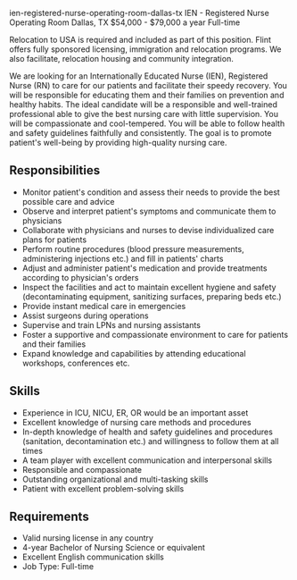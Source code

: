 ien-registered-nurse-operating-room-dallas-tx
IEN - Registered Nurse Operating Room
Dallas, TX
$54,000 - $79,000 a year
Full-time




Relocation to USA is required and included as part of this position. Flint offers fully sponsored licensing, immigration and relocation programs. We also facilitate, relocation housing and community integration.

We are looking for an Internationally Educated Nurse (IEN), Registered Nurse (RN) to care for our patients and facilitate their speedy recovery. You will be responsible for educating them and their families on prevention and healthy habits. The ideal candidate will be a responsible and well-trained professional able to give the best nursing care with little supervision. You will be compassionate and cool-tempered. You will be able to follow health and safety guidelines faithfully and consistently. The goal is to promote patient's well-being by providing high-quality nursing care.

## Responsibilities

- Monitor patient's condition and assess their needs to provide the best possible care and advice
- Observe and interpret patient's symptoms and communicate them to physicians
- Collaborate with physicians and nurses to devise individualized care plans for patients
- Perform routine procedures (blood pressure measurements, administering injections etc.) and fill in patients' charts
- Adjust and administer patient's medication and provide treatments according to physician's orders
- Inspect the facilities and act to maintain excellent hygiene and safety (decontaminating equipment, sanitizing surfaces, preparing beds etc.)
- Provide instant medical care in emergencies
- Assist surgeons during operations
- Supervise and train LPNs and nursing assistants
- Foster a supportive and compassionate environment to care for patients and their families
- Expand knowledge and capabilities by attending educational workshops, conferences etc.

## Skills

- Experience in ICU, NICU, ER, OR would be an important asset
- Excellent knowledge of nursing care methods and procedures
- In-depth knowledge of health and safety guidelines and procedures (sanitation, decontamination etc.) and willingness to follow them at all times
- A team player with excellent communication and interpersonal skills
- Responsible and compassionate
- Outstanding organizational and multi-tasking skills
- Patient with excellent problem-solving skills

## Requirements

- Valid nursing license in any country
- 4-year Bachelor of Nursing Science or equivalent
- Excellent English communication skills
- Job Type: Full-time
